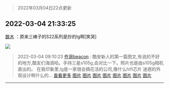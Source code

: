> 2022年03月04日22点更新
<link rel="stylesheet" href="https://cdn.jsdelivr.net/gh/taotie6/sampleJSON@main/css/photo_show.css">
<meta name="referrer" content="no-referrer" />


 ## 2022-03-04 21:33:25 

 [㪚木](https://www.coolapk.com/feed/33998514?shareKey=MTE5ZmVjNjk0YzY1NjIyMjFiYWQ~) ：原来三棒子的S22系列是抄的lg啊[笑哭] 

<div class="album">
<img class="img-item" src="http://image.coolapk.com/feed/2021/0719/22/1081091_af8aad1f_6549_5893@218x218.gif" />
</div>

> 2022-03-04 09:10:23 
> [仵哥beacon](https://www.coolapk.com/feed/33980594?shareKey=Y2JjNzI0MGI1Nzg5NjIyMjFiYWQ~) : 酷安新人的第一篇图文,有说的不好的地方,酷友们海涵哈。手持三星s105g,会对比一下。照片也是由s105g相机直出的。   在我印象里,lg是一家很会搞花活的公司,像什么hifi芯片 迷惑的外观设计啊什么的... <a href="">查看更多</a> 
[图片](http://image.coolapk.com/feed/2022/0303/20/17603583_84768d75_9216_8489_52@1080x2280.jpeg)
[图片](http://image.coolapk.com/feed/2022/0303/20/17603583_a94dcecb_9216_8492_522@3325x2494.jpeg)
[图片](http://image.coolapk.com/feed/2022/0303/20/17603583_46534833_9216_8498_584@3325x2494.jpeg)
[图片](http://image.coolapk.com/feed/2022/0303/20/17603583_3991777d_9216_8506_137@1080x2400.jpeg)
[图片](http://image.coolapk.com/feed/2022/0303/20/17603583_3570a41c_9216_8539_271@1080x2400.jpeg)
[图片](http://image.coolapk.com/feed/2022/0303/20/17603583_362d1fce_9216_8548_597@2494x3325.jpeg)
[图片](http://image.coolapk.com/feed/2022/0303/20/17603583_38566cd0_9216_8558_631@2494x3325.jpeg)
[图片](http://image.coolapk.com/feed/2022/0303/20/17603583_e8bc5b7d_9216_8565_927@1280x960.jpeg)

 ------- 

